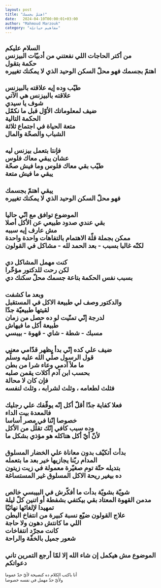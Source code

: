 ```yaml
---
layout: post
title: "اهتمّ بجسمك"
date:   2024-04-10T00:00:01+03:00
author: "Mahmoud Marzouk"
category: "مفاهيم حياتيّة"
---
```



السلام عليكم  
من أكتر الحاجات اللي نفعتني من أدبيّات البيزنس  
حكمة بتقول  
اهتمّ بجسمك فهو محلّ السكن الوحيد الذي لا يمكنك
تغييره  
-  
طيّب وده إيه علاقته بالبيزنس  
علاقته بالبيزنس هي الآتي  
شوف يا سيدي  
ضيف لمعلوماتك الأوّل قبل ما نكمّل  
الحكمة التالية  
متعة الحياة في اجتماع ثلاثة  
الشباب والصحّة والمال  
-  
فإنتا بتعمل بيزنس ليه  
عشان يبقي معاك فلوس  
طيّب بقي معاك فلوس وما فيش صحّة  
يبقي ما فيش متعة  
-  
يبقي اهتمّ بجسمك  
فهو محلّ السكن الوحيد الذي لا يمكنك تغييره  
-  
الموضوع توافق مع انّي حاليا  
بقي عندي صدود طبيعي عن الأكل أصلا  
مش عارف إيه سببه  
ممكن بجملة قلّة الاهتمام بالتفاهات واحدة واحدة  
لكنّه غالبا بسبب - بعد الحمد لله - مشاكل في
القولون  
-  
كنت مهمل المشاكل دي  
لكن رحت للدكتور مؤخّرا  
بسبب نفس الحكمة بتاعة جسمك محلّ سكنك دي  
-  
وبعد ما كشفت  
والدكتور وصف لي طبيعة الاكل في المستقبل  
لقيتها طبيعيّة جدّا  
لدرجة إنّي تمنّيت لو ده حصل من زمان  
طبيعة أكل ما فيهاش  
مسبك - شطة - شاي - قهوة - بيبسي  
-  
ضيف علي كده إنّي بدأ يظهر قدّامي معني  
قول الرسول صلّي الله عليه وسلّم  
ما ملأ آدمي وعاء شرا من بطن  
بحسب ابن آدم أكلات يقمن صلبه  
فإن كان لا محالة  
فثلث لطعامه ، وثلث لشرابه ، وثلث لنفسه  
-  
فعلا كفاية جدّا أقلّ أكل إنّه يوقّفك علي رجليك  
فالمعدة بيت الداء  
خصوصا إنّنا في مصر أساسا  
وده سبب كافي إنّك تقلّل من الأكل  
لأنّ أيّ أكل هتاكله هو مؤذي بشكل ما  
-  
بدأت أتكيّف بدون معاناة علي الخضار المسلوق  
المدام ربّنا يجازيها خير بعد ما بتعمله  
بتديله حتّة توم صغيّرة معمولة في زيت زيتون  
ده بيغير ريحة الاكل المسلوق غير المستساغة  
-  
شويّة بشويّة بدأت ما أفكّرش في البيبسي خالص  
مدمن القهوة المعتاد بقي بيكتفي بشفطة أو اتنين كلّ
ليلة  
تمهيدا لإلغائها نهائيّا  
علاج القولون ضيّع نسبة كبيرة من انتفاخ البطن  
اللي ما كانتش دهون ولا حاجة  
كانت مجرّد انتفاخات  
شعور جميل بالخفّة والراحة  
-  
الموضوع مش هيكمل إن شاء الله إلا لمّا أرجع التمرين
تاني  
دعواتكم  
-  
أنا باكتب الكلام ده كنصيحة لأيّ حدّ عموما  
ولأيّ حدّ مهمل في نفسه خصوصا

